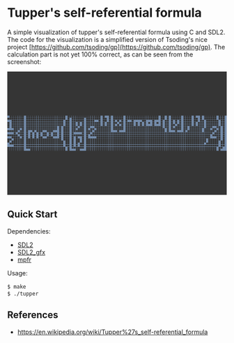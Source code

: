 # Tupper's self-referential formula

A simple visualization of tupper's self-referential formula using C and SDL2. The code for the visualization is a simplified version of Tsoding's nice project  [https://github.com/tsoding/gp](https://github.com/tsoding/gp). The calculation part is not yet 100% correct, as can be seen from the screenshot:

![screenshot](./images/screenshot.png)


## Quick Start

Dependencies: 

- [SDL2](https://www.libsdl.org)
- [SDL2_gfx](https://github.com/ferzkopp/SDL_gfx)
- [mpfr](https://www.mpfr.org)

Usage:

```console
$ make
$ ./tupper
```

## References

- https://en.wikipedia.org/wiki/Tupper%27s_self-referential_formula

